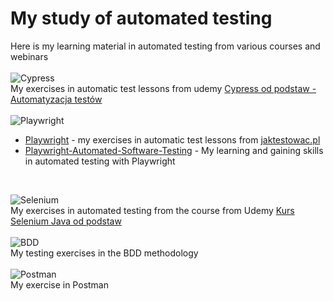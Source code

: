 # My study of automated testing
Here is my learning material in automated testing from various courses and webinars  
<br>
![Cypress](https://img.shields.io/badge/-Cypress-3776AB?style=flat&logo=Cypress&logoColor=white)  
My exercises in automatic test lessons from udemy [Cypress od podstaw - Automatyzacja testów](https://www.udemy.com/course/cypress-od-podstaw/)  
<br>
![Playwright](https://img.shields.io/badge/-Playwright-3776AB?style=flat&logo=Playwright&logoColor=white)  
- [Playwright](https://github.com/adamcegielka/learn-test-automation/tree/main/Playwright) - my exercises in automatic test lessons from [jaktestowac.pl](https://jaktestowac.pl/)  
- [Playwright-Automated-Software-Testing](https://github.com/adamcegielka/learn-test-automation/tree/main/Playwright-Automated-Software-Testing) - My learning and gaining skills in automated testing with Playwright  
<br>

![Selenium](https://img.shields.io/badge/-Selenium-3776AB?style=flat&logo=Selenium&logoColor=white)  
My exercises in automated testing from the course from Udemy [Kurs Selenium Java od podstaw](https://www.udemy.com/course/kurs-selenium-java/)  
<br>
![BDD](https://img.shields.io/badge/-BDD-3776AB?style=flat&logo=BDD&logoColor=white)  
My testing exercises in the BDD methodology  
<br>
![Postman](https://img.shields.io/badge/-Postman-3776AB?style=flat&logo=Postman&logoColor=white)  
My exercise in Postman
